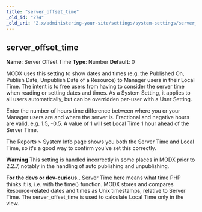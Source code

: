 ```yaml
---
title: "server_offset_time"
_old_id: "274"
_old_uri: "2.x/administering-your-site/settings/system-settings/server_offset_time"
---
```


## server\_offset\_time

**Name**: Server Offset Time 
**Type**: Number 
**Default**: 0

MODX uses this setting to show dates and times (e.g. the Published On, Publish Date, Unpublish Date of a Resource) to Manager users in their Local Time. The intent is to free users from having to consider the server time when reading or setting dates and times. As a System Setting, it applies to all users automatically, but can be overridden per-user with a User Setting.

Enter the number of hours time difference between where you or your Manager users are and where the server is. Fractional and negative hours are valid, e.g. 1.5, -0.5. A value of 1 will set Local Time 1 hour ahead of the Server Time.

The Reports > System Info page shows you both the Server Time and Local Time, so it's a good way to confirm you've set this correctly.

**Warning**
This setting is handled incorrectly in some places in MODX prior to 2.2.7, notably in the handling of auto publishing and unpublishing.

**For the devs or dev-curious..**
Server Time here means what time PHP thinks it is, i.e. with the time() function. MODX stores and compares Resource-related dates and times as Unix timestamps, relative to Server Time. The server\_offset\_time is used to calculate Local Time only in the view.